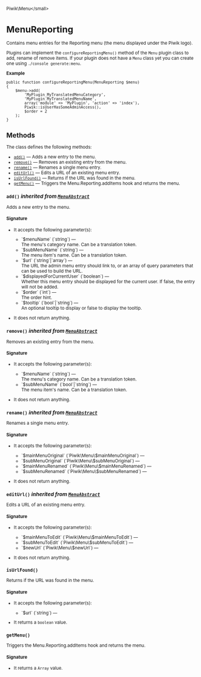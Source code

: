 <small>Piwik\Menu\</small>

MenuReporting
=============

Contains menu entries for the Reporting menu (the menu displayed under the Piwik logo).

Plugins can implement the `configureReportingMenu()` method of the `Menu` plugin class to add, rename of remove
items. If your plugin does not have a `Menu` class yet you can create one using `./console generate:menu`.

**Example**

    public function configureReportingMenu(MenuReporting $menu)
    {
        $menu->add(
            'MyPlugin_MyTranslatedMenuCategory',
            'MyPlugin_MyTranslatedMenuName',
            array('module' => 'MyPlugin', 'action' => 'index'),
            Piwik::isUserHasSomeAdminAccess(),
            $order = 2
        );
    }

Methods
-------

The class defines the following methods:

- [`add()`](#add) &mdash; Adds a new entry to the menu.
- [`remove()`](#remove) &mdash; Removes an existing entry from the menu.
- [`rename()`](#rename) &mdash; Renames a single menu entry.
- [`editUrl()`](#editurl) &mdash; Edits a URL of an existing menu entry.
- [`isUrlFound()`](#isurlfound) &mdash; Returns if the URL was found in the menu.
- [`getMenu()`](#getmenu) &mdash; Triggers the Menu.Reporting.addItems hook and returns the menu.

<a name="add" id="add"></a>
<a name="add" id="add"></a>
### `add()` *inherited from [`MenuAbstract`](../../Piwik/Menu/MenuAbstract.md)*
Adds a new entry to the menu.

#### Signature

-  It accepts the following parameter(s):

   <ul>
   <li>
      <div markdown="1" class="parameter">
      `$menuName` (`string`) &mdash;

      <div markdown="1" class="param-desc"> The menu's category name. Can be a translation token.</div>

      <div style="clear:both;"/>

      </div>
   </li>
   <li>
      <div markdown="1" class="parameter">
      `$subMenuName` (`string`) &mdash;

      <div markdown="1" class="param-desc"> The menu item's name. Can be a translation token.</div>

      <div style="clear:both;"/>

      </div>
   </li>
   <li>
      <div markdown="1" class="parameter">
      `$url` (`string`|`array`) &mdash;

      <div markdown="1" class="param-desc"> The URL the admin menu entry should link to, or an array of query parameters that can be used to build the URL.</div>

      <div style="clear:both;"/>

      </div>
   </li>
   <li>
      <div markdown="1" class="parameter">
      `$displayedForCurrentUser` (`boolean`) &mdash;

      <div markdown="1" class="param-desc"> Whether this menu entry should be displayed for the current user. If false, the entry will not be added.</div>

      <div style="clear:both;"/>

      </div>
   </li>
   <li>
      <div markdown="1" class="parameter">
      `$order` (`int`) &mdash;

      <div markdown="1" class="param-desc"> The order hint.</div>

      <div style="clear:both;"/>

      </div>
   </li>
   <li>
      <div markdown="1" class="parameter">
      `$tooltip` (`bool`|`string`) &mdash;

      <div markdown="1" class="param-desc"> An optional tooltip to display or false to display the tooltip.</div>

      <div style="clear:both;"/>

      </div>
   </li>
   </ul>
- It does not return anything.

<a name="remove" id="remove"></a>
<a name="remove" id="remove"></a>
### `remove()` *inherited from [`MenuAbstract`](../../Piwik/Menu/MenuAbstract.md)*
Removes an existing entry from the menu.

#### Signature

-  It accepts the following parameter(s):

   <ul>
   <li>
      <div markdown="1" class="parameter">
      `$menuName` (`string`) &mdash;

      <div markdown="1" class="param-desc"> The menu's category name. Can be a translation token.</div>

      <div style="clear:both;"/>

      </div>
   </li>
   <li>
      <div markdown="1" class="parameter">
      `$subMenuName` (`bool`|`string`) &mdash;

      <div markdown="1" class="param-desc"> The menu item's name. Can be a translation token.</div>

      <div style="clear:both;"/>

      </div>
   </li>
   </ul>
- It does not return anything.

<a name="rename" id="rename"></a>
<a name="rename" id="rename"></a>
### `rename()` *inherited from [`MenuAbstract`](../../Piwik/Menu/MenuAbstract.md)*
Renames a single menu entry.

#### Signature

-  It accepts the following parameter(s):

   <ul>
   <li>
      <div markdown="1" class="parameter">
      `$mainMenuOriginal` (`Piwik\Menu\$mainMenuOriginal`) &mdash;

      <div markdown="1" class="param-desc"></div>

      <div style="clear:both;"/>

      </div>
   </li>
   <li>
      <div markdown="1" class="parameter">
      `$subMenuOriginal` (`Piwik\Menu\$subMenuOriginal`) &mdash;

      <div markdown="1" class="param-desc"></div>

      <div style="clear:both;"/>

      </div>
   </li>
   <li>
      <div markdown="1" class="parameter">
      `$mainMenuRenamed` (`Piwik\Menu\$mainMenuRenamed`) &mdash;

      <div markdown="1" class="param-desc"></div>

      <div style="clear:both;"/>

      </div>
   </li>
   <li>
      <div markdown="1" class="parameter">
      `$subMenuRenamed` (`Piwik\Menu\$subMenuRenamed`) &mdash;

      <div markdown="1" class="param-desc"></div>

      <div style="clear:both;"/>

      </div>
   </li>
   </ul>
- It does not return anything.

<a name="editurl" id="editurl"></a>
<a name="editUrl" id="editUrl"></a>
### `editUrl()` *inherited from [`MenuAbstract`](../../Piwik/Menu/MenuAbstract.md)*
Edits a URL of an existing menu entry.

#### Signature

-  It accepts the following parameter(s):

   <ul>
   <li>
      <div markdown="1" class="parameter">
      `$mainMenuToEdit` (`Piwik\Menu\$mainMenuToEdit`) &mdash;

      <div markdown="1" class="param-desc"></div>

      <div style="clear:both;"/>

      </div>
   </li>
   <li>
      <div markdown="1" class="parameter">
      `$subMenuToEdit` (`Piwik\Menu\$subMenuToEdit`) &mdash;

      <div markdown="1" class="param-desc"></div>

      <div style="clear:both;"/>

      </div>
   </li>
   <li>
      <div markdown="1" class="parameter">
      `$newUrl` (`Piwik\Menu\$newUrl`) &mdash;

      <div markdown="1" class="param-desc"></div>

      <div style="clear:both;"/>

      </div>
   </li>
   </ul>
- It does not return anything.

<a name="isurlfound" id="isurlfound"></a>
<a name="isUrlFound" id="isUrlFound"></a>
### `isUrlFound()` 
Returns if the URL was found in the menu.

#### Signature

-  It accepts the following parameter(s):

   <ul>
   <li>
      <div markdown="1" class="parameter">
      `$url` (`string`) &mdash;

      <div markdown="1" class="param-desc"></div>

      <div style="clear:both;"/>

      </div>
   </li>
   </ul>
- It returns a `boolean` value.

<a name="getmenu" id="getmenu"></a>
<a name="getMenu" id="getMenu"></a>
### `getMenu()` 
Triggers the Menu.Reporting.addItems hook and returns the menu.

#### Signature

- It returns a `Array` value.

